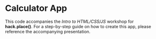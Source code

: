 # Calculator App

This code accompanies the _Intro to HTML/CSS/JS_ workshop for **hack.place()**. For a step-by-step guide on how to create this app, please reference the accompanying presentation.
